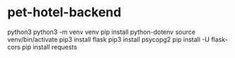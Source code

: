 # pet-hotel-backend
python3
python3 -m venv venv
pip install python-dotenv
source venv/bin/activate
pip3 install flask
pip3 install psycopg2
pip install -U flask-cors
pip install requests